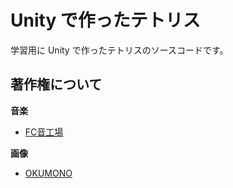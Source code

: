 # Unity で作ったテトリス

学習用に Unity で作ったテトリスのソースコードです。

## 著作権について

**音楽**

- [FC音工場](https://fc.sitefactory.info/)

**画像**

- [OKUMONO](https://sozaino.site/)

